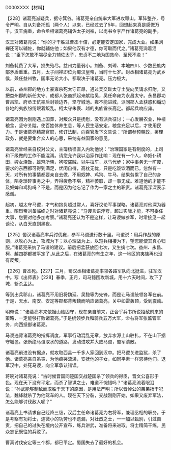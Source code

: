 D000XXXX【材料】



【228】诸葛亮派疑兵，据守箕谷。诸葛亮亲自统率大军进攻祁山，军阵整齐，号令严明。自从刘备托孤（两个人）以来，已经过去了5年，回想起来真是感慨万千。汉王病重，命令丞相诸葛亮辅佐太子刘禅，以尚书令李严作诸葛亮的副手。

汉王对诸葛亮说：“你的才干胜过曹丕十倍，必定能安定国家，完成大业。如果刘禅还可以辅佐，你就辅佐他；如果他汉有才德，你可取而代之。”诸葛亮淌着泪说：“臣下怎敢不竭尽全力辅佐太子，忠贞不二地为国效命，至死不渝！”

刘备耗费了大军，损失殆尽。益州力量弱小。刘备、刘璋、本地四川、少数民族内部矛盾重重。五月，太子间禅即位为蜀汉皇帝，当时十七岁。封丞相诸葛亮为武乡侯，兼任益州牧，国事无论大小，都取决于诸葛亮。压力极大。

以前，益州郡的地方土豪雍杀死太守正昂，通过吴交趾太守土燮向吴请求归附，又把益州郡的新任太守、成都人张裔抓起来献给吴，吴任命雍为永昌太守。永昌郡功曹吕凯、府丞王伉率后封锁边界，坚守城池。雍不能进城，派同郡人孟获惑和煽动各地的夷族纷纷跟着叛乱。柯太守朱褒、越的夷族酋长高定。都起兵响应雍。

诸葛亮因为刚刚遇上国葬，对叛众只是抚慰，没有派兵征讨；一心发展农业，种植粮食，坚守关隘，使百姓休养生息，等人民生活安定，粮食充足以后，才使用民力。于是诸葛亮精简官职，修订法制，向百官发下文告说：“所谓参预朝政，署理政务，就是要集合众人的心思，采纳有益国家的意见。

诸葛亮曾经亲自校对公文，主簿杨径直入内劝他说：“治理国家是有制度的，上司和下级做的工作不能混淆。请您允许我以治家作比喻：现在有一个人，命奴仆耕田，婢女烧饭，雄鸡所晓，狗咬盗贼，以牛拉车，以马代步；家中事务无一旷废，要求的东西都可得到满足，优闲自得，高枕无忧，只是吃饭饮酒而已。忽然有一天，对所有的事情都要亲自去做，不用奴婢、鸡狗、牛马，结果劳累了自己的身体，陷身琐碎事务之中，弄得疲惫不堪，精神萎靡，却一事无成。难道他的才能不及奴婢和鸡狗吗？不是，而是因为他忘记了作为一家之主的职责。诸葛亮深深表示感谢。

起初，越太守马谡，才气和抱负超过常人，喜好议论军事谋略，诸葛亮对他深为器重。昭烈帝刘备临终之时对诸葛亮说：“马谡言语浮夸，超过实际才能，不可委任大事，您要对他多加考察。”诸葛亮还认为不是这样，让马谡做参军，时常接见一起谈论，从白天直到黑夜。

【225】蜀汉诸葛亮率兵讨伐雍，参军马谡送行数十里。马谡说：用兵作战的原则，以攻心为上，攻城为下；以心理战为上，以短兵相接为下，望您能使其真心归服。”诸葛亮采纳了马谡的建议。前后把孟获放回七次，又生擒七次。益州、永昌、柯、越四郡都被平定了.从此之后，在诸葛亮的有生之年，这一地区的夷族再也没有反叛。

【226】曹丕死。【227】三月，蜀汉丞相诸葛亮率领各路军队向北挺进，驻军汉中。写《出师表》【228】春季，正月，司马懿围攻新城，用十六天时间，攻下了城，斩杀孟达。



等到出兵祁山，诸葛亮不用旧将魏延、吴懿等为先锋，而是让马谡统领各军在前。于是，天水、南安、安定等郡都背叛魏而响应诸葛亮，关中如雷轰顶，受到震动。

明帝说：“诸葛亮本来依据山险固守，现在亲自前来，正合乎兵书所说招敌前来的策略，一定能够打败诸葛亮。”于是统领步兵和骑兵五万大军，命右将军张监管军务，向西抵御诸葛亮。

马谡违背诸葛亮的指挥调度，军事行动混乱无章，放弃水源上山驻扎，不在山下据守城邑。张断绝马谡取水的道路，发动进攻并大败马谡，蜀军溃散。

诸葛亮前进没有据点，就攻取西县一千多人家回到汉中。把马谡关进监狱，杀了他。诸葛亮亲自吊丧，为他痕哭流涕，安抚他的子女，如同平素一样恩待他们。退军汉中，处死马谡，向全军承认错误。

蒋琬对诸葛亮说：“古时候晋国同楚国交战楚国杀了领兵的得臣，晋文公喜形于色。现在天下没有平定，而杀了智谋之士，难道不惋惜吗？”诸葛亮流着眼泪说：“孙武能够制敌而取胜于天下的原因，是用法严明；所以晋悼公的弟弟扬干犯法，魏绛就杀了为他驾车的人。现在天下分裂，交战刚刚开始，如果又废弃军法，怎么能够讨伐敌人呢？”

诸葛亮上书请求自己贬降三级，汉后主任命诸葛亮为右将军，兼理丞相的职务。于是考察有功将士，连微小的功劳也不遗漏，对壮烈之士，一一加以甄别，引过自责，把自己的过失在境内公开宣布，练兵讲武，准备将来进取。将士精简干练，民众忘记既往的兵败了。

曹真讨伐安定等三个郡，都已平定。蜀国失去了最好的机会。